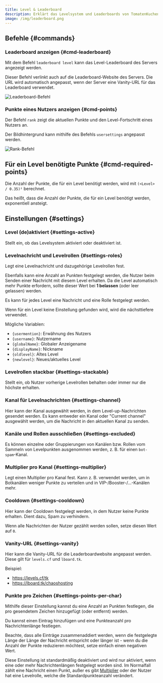 ```yaml
---
title: Level & Leaderboard
description: Erklärt das Levelsystem und Leaderboards von TomatenKuchen.
image: /img/leaderboard.png
---
```


## Befehle {#commands}

### Leaderboard anzeigen {#cmd-leaderboard}

Mit dem Befehl `leaderboard level` kann das Level-Leaderboard des Servers angezeigt werden.

Dieser Befehl verlinkt auch auf die Leaderboard-Website des Servers.
Die URL wird automatisch angepasst, wenn der Server eine Vanity-URL für das Leaderboard verwendet.

![Leaderboard-Befehl](/img/leaderboard.png)

### Punkte eines Nutzers anzeigen {#cmd-points}

Der Befehl `rank` zeigt die aktuellen Punkte und den Level-Fortschritt eines Nutzers an.

Der Bildhintergrund kann mithilfe des Befehls `usersettings` angepasst werden.

![Rank-Befehl](/img/rank.png)

## Für ein Level benötigte Punkte {#cmd-required-points}

Die Anzahl der Punkte, die für ein Level benötigt werden, wird mit `(<Level> / 0.35)²` berechnet.

Das heißt, dass die Anzahl der Punkte, die für ein Level benötigt werden, exponentiell ansteigt.

## Einstellungen {#settings}

### Level (de)aktiviert {#settings-active}

Stellt ein, ob das Levelsystem aktiviert oder deaktiviert ist.

### Levelnachricht und Levelrollen {#settings-roles}

Legt eine Levelnachricht und dazugehörige Levelrollen fest.

Ebenfalls kann eine Anzahl an Punkten festgelegt werden, die Nutzer beim Senden einer Nachricht mit diesem Level erhalten.
Da die Level automatisch mehr Punkte erfordern, sollte dieser Wert bei **1 belassen** (oder leer gelassen) werden.

Es kann für jedes Level eine Nachricht und eine Rolle festgelegt werden.

Wenn für ein Level keine Einstellung gefunden wird, wird die nächsttiefere verwendet.

Mögliche Variablen:
- `{usermention}`: Erwähnung des Nutzers
- `{username}`: Nutzername
- `{globalName}`: Globaler Anzeigename
- `{displayName}`: Nickname
- `{oldlevel}`: Altes Level
- `{newlevel}`: Neues/aktuelles Level

### Levelrollen stackbar {#settings-stackable}

Stellt ein, ob Nutzer vorherige Levelrollen behalten oder immer nur die höchste erhalten.

### Kanal für Levelnachrichten {#settings-channel}

Hier kann der Kanal ausgewählt werden, in dem Level-up-Nachrichten gesendet werden. Es kann entweder ein Kanal oder "Current channel" ausgewählt werden, um die Nachricht in den aktuellen Kanal zu senden.

### Kanäle und Rollen ausschließen {#settings-excluded}

Es können einzelne oder Gruppierungen von Kanälen bzw. Rollen vom Sammeln von Levelpunkten ausgenommen werden, z. B. für einen `bot-spam`-Kanal.

### Multiplier pro Kanal {#settings-multiplier}

Legt einen Multiplier pro Kanal fest. Kann z. B. verwendet werden, um in Botkanälen weniger Punkte zu verteilen und in VIP-/Booster-/…-Kanälen mehr.

### Cooldown {#settings-cooldown}

Hier kann der Cooldown festgelegt werden, in dem Nutzer keine Punkte erhalten. Dient dazu, Spam zu verhindern.

Wenn alle Nachrichten der Nutzer gezählt werden sollen, setze diesen Wert auf `0`.

### Vanity-URL {#settings-vanity}

Hier kann die Vanity-URL für die Leaderboardwebsite angepasst werden.
Diese gilt für `levels.cf` und `lboard.tk`.

Beispiel:
- https://levels.cf/tk
- https://lboard.tk/chaoshosting

### Punkte pro Zeichen {#settings-points-per-char}

Mithilfe dieser Einstellung kannst du eine Anzahl an Punkten festlegen, die pro gesendetem Zeichen hinzugefügt (oder entfernt) werden.

Du kannst einen Eintrag hinzufügen und eine Punkteanzahl pro Nachrichtenlänge festlegen.

Beachte, dass alle Einträge zusammenaddiert werden, wenn die festgelegte Länge der Länge der Nachricht entspricht oder länger ist -
wenn du die Anzahl der Punkte reduzieren möchtest, setze einfach einen negativen Wert.

Diese Einstellung ist standardmäßig deaktiviert und wird nur aktiviert, wenn eine oder mehr Nachrichtenlängen festgelegt worden sind.
Im Normalfall zählt eine Nachricht einen Punkt, außer es gibt [Multiplier](#settings-multiplier) oder der Nutzer hat eine Levelrolle, welche die Standardpunkteanzahl verändert.
